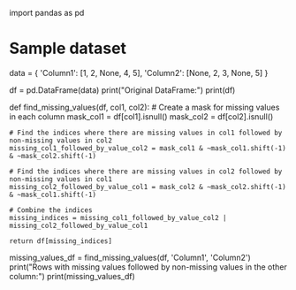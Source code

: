 import pandas as pd

# Sample dataset
data = {
    'Column1': [1, 2, None, 4, 5],
    'Column2': [None, 2, 3, None, 5]
}

df = pd.DataFrame(data)
print("Original DataFrame:")
print(df)






def find_missing_values(df, col1, col2):
    # Create a mask for missing values in each column
    mask_col1 = df[col1].isnull()
    mask_col2 = df[col2].isnull()
    
    # Find the indices where there are missing values in col1 followed by non-missing values in col2
    missing_col1_followed_by_value_col2 = mask_col1 & ~mask_col1.shift(-1) & ~mask_col2.shift(-1)

    # Find the indices where there are missing values in col2 followed by non-missing values in col1
    missing_col2_followed_by_value_col1 = mask_col2 & ~mask_col2.shift(-1) & ~mask_col1.shift(-1)
    
    # Combine the indices
    missing_indices = missing_col1_followed_by_value_col2 | missing_col2_followed_by_value_col1
    
    return df[missing_indices]

missing_values_df = find_missing_values(df, 'Column1', 'Column2')
print("Rows with missing values followed by non-missing values in the other column:")
print(missing_values_df)





